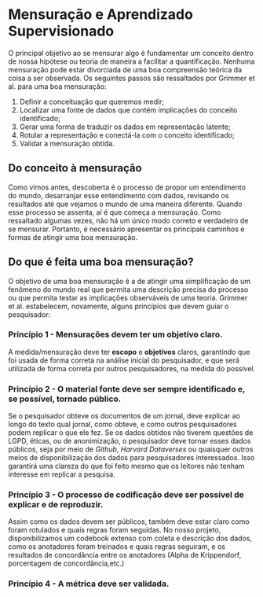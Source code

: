 
# Mensuração e Aprendizado Supervisionado

O principal objetivo ao se mensurar algo é fundamentar um conceito dentro de nossa hipótese ou teoria de maneira a facilitar a quantificação. Nenhuma mensuração pode estar divorciada de uma boa compreensão teórica da coisa a ser observada. Os seguintes passos são ressaltados por Grimmer et al. para uma boa mensuração:

1. Definir a conceituação que queremos medir;
2. Localizar uma fonte de dados que contém implicações do conceito identificado;
3. Gerar uma forma de traduzir os dados em representação latente;
4. Rotular a representação e conectá-la com o conceito identificado;
5. Validar a mensuração obtida.

## Do conceito à mensuração

Como vimos antes, descoberta é o processo de propor um entendimento do mundo, desarranjar esse entendimento com dados, revisando os resultados até que vejamos o mundo de uma maneira diferente. Quando esse processo se assenta, aí é que começa a mensuração. Como ressaltado algumas vezes, não há um único modo correto e verdadeiro de se mensurar. Portanto, é necessário apresentar os principais caminhos e formas de atingir uma boa mensuração.

## Do que é feita uma boa mensuração?

O objetivo de uma boa mensuração é a de atingir uma simplificação de um fenômeno do mundo real que permita uma descrição precisa do processo ou que permita testar as implicações observáveis de uma teoria. Grimmer et al. estabelecem, novamente, alguns princípios que devem guiar o pesquisador:

### Princípio 1 - Mensurações devem ter um objetivo claro.

A medida/mensuração deve ter **escopo** e **objetivos** claros, garantindo que foi usada de forma correta na análise inicial do pesquisador, e que será utilizada de forma correta por outros pesquisadores, na medida do possível.

### Princípio 2 - O material fonte deve ser sempre identificado e, se possível, tornado público.

Se o pesquisador obteve os documentos de um jornal, deve explicar ao longo do texto qual jornal, como obteve, e como outros pesquisadores podem replicar o que ele fez. Se os dados obtidos não tiverem questões de LGPD, éticas, ou de anonimização, o pesquisador deve tornar esses dados públicos, seja por meio de *Github*, *Harvard Dataverses* ou quaisquer outros meios de disponibilização dos dados para pesquisadores interessados. Isso garantirá uma clareza do que foi feito mesmo que os leitores não tenham interesse em replicar a pesquisa.

### Princípio 3 - O processo de codificação deve ser possível de explicar e de reproduzir.

Assim como os dados devem ser públicos, também deve estar claro como foram rotulados e quais regras foram seguidas. No nosso projeto, disponibilizamos um codebook extenso com coleta e descrição dos dados, como os anotadores foram treinados e quais regras seguiram, e os resultados de concordância entre os anotadores (Alpha de Krippendorf, porcentagem de concordância,etc.)

### Princípio 4 - A métrica deve ser validada.

